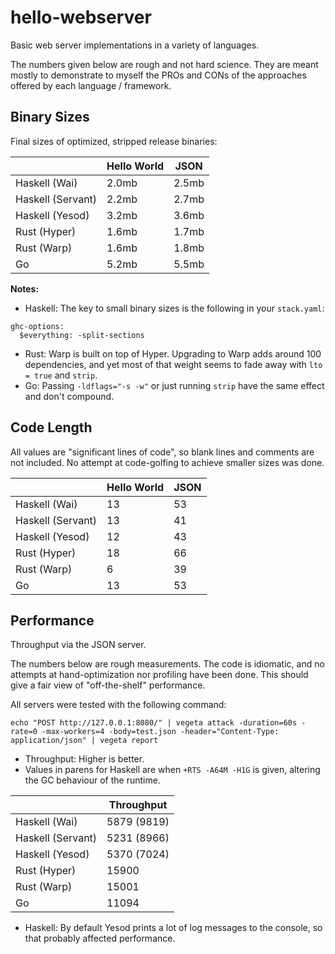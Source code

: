 # hello-webserver

Basic web server implementations in a variety of languages.

The numbers given below are rough and not hard science. They are meant mostly to
demonstrate to myself the PROs and CONs of the approaches offered by each
language / framework.

## Binary Sizes

Final sizes of optimized, stripped release binaries:

|                   | Hello World | JSON  |
|-------------------|-------------|-------|
| Haskell (Wai)     | 2.0mb       | 2.5mb |
| Haskell (Servant) | 2.2mb       | 2.7mb |
| Haskell (Yesod)   | 3.2mb       | 3.6mb |
| Rust (Hyper)      | 1.6mb       | 1.7mb |
| Rust (Warp)       | 1.6mb       | 1.8mb |
| Go                | 5.2mb       | 5.5mb |

**Notes:**

- Haskell: The key to small binary sizes is the following in your `stack.yaml`:
```
ghc-options:
  $everything: -split-sections
```
- Rust: Warp is built on top of Hyper. Upgrading to Warp adds around 100
  dependencies, and yet most of that weight seems to fade away with `lto = true`
  and `strip`.
- Go: Passing `-ldflags="-s -w"` or just running `strip` have the same effect
  and don't compound.

## Code Length

All values are "significant lines of code", so blank lines and comments are not
included. No attempt at code-golfing to achieve smaller sizes was done.

|                   | Hello World | JSON |
|-------------------|-------------|------|
| Haskell (Wai)     |          13 |   53 |
| Haskell (Servant) |          13 |   41 |
| Haskell (Yesod)   |          12 |   43 |
| Rust (Hyper)      |          18 |   66 |
| Rust (Warp)       |           6 |   39 |
| Go                |          13 |   53 |

## Performance

Throughput via the JSON server.

The numbers below are rough measurements. The code is idiomatic, and no attempts
at hand-optimization nor profiling have been done. This should give a fair view
of "off-the-shelf" performance.

All servers were tested with the following command:

```
echo "POST http://127.0.0.1:8080/" | vegeta attack -duration=60s -rate=0 -max-workers=4 -body=test.json -header="Content-Type: application/json" | vegeta report
```

- Throughput: Higher is better.
- Values in parens for Haskell are when `+RTS -A64M -H1G` is given, altering the
  GC behaviour of the runtime.

|                   | Throughput  |
|-------------------|-------------|
| Haskell (Wai)     | 5879 (9819) |
| Haskell (Servant) | 5231 (8966) |
| Haskell (Yesod)   | 5370 (7024) |
| Rust (Hyper)      | 15900       |
| Rust (Warp)       | 15001       |
| Go                | 11094       |

- Haskell: By default Yesod prints a lot of log messages to the console, so that
  probably affected performance.
